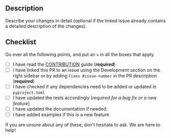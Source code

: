## Description

Describe your changes in detail (optional if the linked issue already contains a detailed description of the changes).

## Checklist

Go over all the following points, and put an `x` in all the boxes that apply.

- [ ] I have read the [CONTRIBUTION](https://github.com/camel-ai/camel/blob/master/CONTRIBUTING.md) guide (**required**)
- [ ] I have linked this PR to an issue using the Development section on the right sidebar or by adding `Fixes #issue-number` in the PR description (**required**)
- [ ] I have checked if any dependencies need to be added or updated in `pyproject.toml`
- [ ] I have updated the tests accordingly (*required for a bug fix or a new feature*)
- [ ] I have updated the documentation if needed:
- [ ] I have added examples if this is a new feature

If you are unsure about any of these, don't hesitate to ask. We are here to help!

